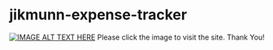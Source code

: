 # jikmunn-expense-tracker

[![IMAGE ALT TEXT HERE](https://res.cloudinary.com/drlcxykvf/image/upload/v1735492585/mockup_ipdjva.png)](https://jikmunn-expense-tracker.vercel.app/)
Please click the image to visit the site. Thank You!
